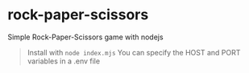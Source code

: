 # rock-paper-scissors

Simple Rock-Paper-Scissors game with nodejs

> Install with `node index.mjs`
> You can specify the HOST and PORT variables in a .env file
